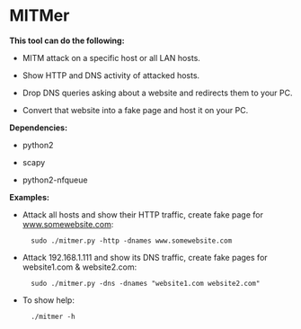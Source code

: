 MITMer
======


**This tool can do the following:**

- MITM attack on a specific host or all LAN hosts.

- Show HTTP and DNS activity of attacked hosts.

- Drop DNS queries asking about a website and redirects them to your PC.

- Convert that website into a fake page and host it on your PC.


**Dependencies:**

- python2

- scapy

- python2-nfqueue


**Examples:**

- Attack all hosts and show their HTTP traffic, create fake page for www.somewebsite.com:

        sudo ./mitmer.py -http -dnames www.somewebsite.com

- Attack 192.168.1.111 and show its DNS traffic, create fake pages for website1.com & website2.com:

        sudo ./mitmer.py -dns -dnames "website1.com website2.com"

- To show help:

        ./mitmer -h

